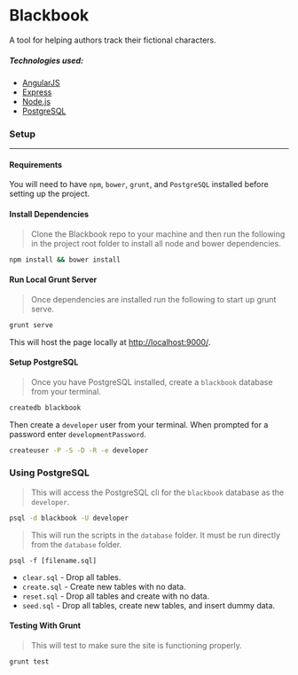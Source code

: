 # Blackbook

A tool for helping authors track their fictional characters.


##### Technologies used:
 * [AngularJS](https://angularjs.org/)
 * [Express](http://expressjs.com/)
 * [Node.js](https://nodejs.org/)
 * [PostgreSQL](http://www.postgresql.org/)

### Setup
---

#### Requirements

You will need to have `npm`, `bower`, `grunt`, and `PostgreSQL` installed before setting up the project.

#### Install Dependencies

>Clone the Blackbook repo to your machine and then run the following in the project root folder to install all node and bower dependencies.
```bash
npm install && bower install
```

#### Run Local Grunt Server

>Once dependencies are installed run the following to start up grunt serve.
```bash
grunt serve
```
This will host the page locally at [http://localhost:9000/](http://localhost:9000/).

#### Setup PostgreSQL

>Once you have PostgreSQL installed, create a `blackbook` database from your terminal.
```bash
createdb blackbook
```
Then create a `developer` user from your terminal. When prompted for a password enter `developmentPassword`.
```bash
createuser -P -S -D -R -e developer
```

### Using PostgreSQL

>This will access the PostgreSQL cli for the `blackbook` database as the `developer`.
```bash
psql -d blackbook -U developer
```

>This will run the scripts in the `database` folder. It must be run directly from the `database` folder.
```
psql -f [filename.sql]
```
 * `clear.sql` - Drop all tables.
 * `create.sql` - Create new tables with no data.
 * `reset.sql` - Drop all tables and create with no data.
 * `seed.sql` - Drop all tables, create new tables, and insert dummy data.

#### Testing With Grunt

>This will test to make sure the site is functioning properly.
```bash
grunt test
```
